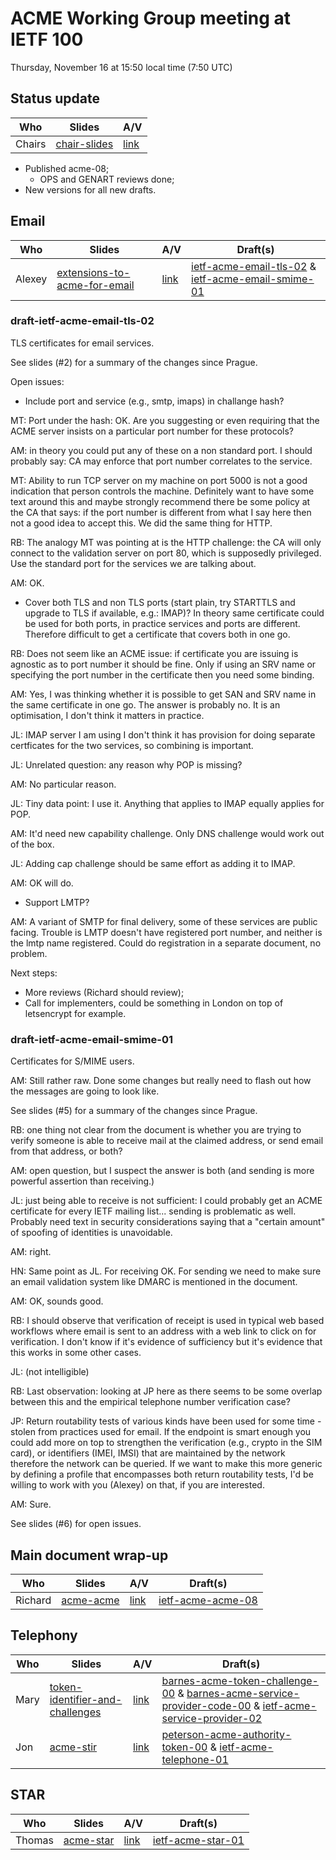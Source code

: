 # ACME Working Group meeting at IETF 100
Thursday, November 16 at 15:50 local time (7:50 UTC)

## Status update
| Who | Slides | A/V |
| ----|--------|-----|
| Chairs | [chair-slides](https://datatracker.ietf.org/meeting/100/materials/slides-100-acme-chair-slides/) |  [link](https://youtu.be/n_pUc9XfjWs?t=127) |

- Published acme-08;
  - OPS and GENART reviews done;
- New versions for all new drafts.

## Email
| Who | Slides | A/V | Draft(s) |
| ----|--------|-----|----------|
| Alexey | [extensions-to-acme-for-email](https://datatracker.ietf.org/meeting/100/materials/slides-100-acme-extensions-to-acme-for-email/) | [link](https://youtu.be/n_pUc9XfjWs?t=313) | [ietf-acme-email-tls-02](https://tools.ietf.org/html/draft-ietf-acme-email-tls-02) & [ietf-acme-email-smime-01](https://tools.ietf.org/html/draft-ietf-acme-email-smime-01) |

### draft-ietf-acme-email-tls-02
TLS certificates for email services.

See slides (#2) for a summary of the changes since Prague.

Open issues:
 - Include port and service (e.g., smtp, imaps) in challange hash?

MT: Port under the hash: OK.  Are you suggesting or even requiring that the ACME server insists on a particular port number for these protocols?

AM: in theory you could put any of these on a non standard port.  I should probably say: CA may enforce that port number correlates to the service.

MT: Ability to run TCP server on my machine on port 5000 is not a good indication that person controls the machine.  Definitely want to have some text around this and maybe strongly recommend there be some policy at the CA that says: if the port number is different from what I say here then not a good idea to accept this.  We did the same thing for HTTP.  

RB: The analogy MT was pointing at is the HTTP challenge: the CA will only connect to the validation server on port 80, which is supposedly privileged.  Use the standard port for the services we are talking about.

AM: OK.

 - Cover both TLS and non TLS ports (start plain, try STARTTLS and upgrade to TLS if available, e.g.: IMAP)?  In theory same certificate could be used for both ports, in practice services and ports are different.  Therefore difficult to get a certificate that covers both in one go.

RB: Does not seem like an ACME issue: if certificate you are issuing is agnostic as to port number it should be fine.  Only if using an SRV name or specifying the port number in the certificate then you need some binding.

AM: Yes, I was thinking whether it is possible to get SAN and SRV name in the same certificate in one go.  The answer is probably no.  It is an optimisation, I don't think it matters in practice.

JL: IMAP server I am using I don't think it has provision for doing separate certficates for the two services, so combining is important.

JL: Unrelated question: any reason why POP is missing?

AM: No particular reason.

JL: Tiny data point: I use it.  Anything that applies to IMAP equally applies for POP.

AM: It'd need new capability challenge.  Only DNS challenge would work out of the box.

JL: Adding cap challenge should be same effort as adding it to IMAP.

AM: OK will do.

 - Support LMTP?
 
AM: A variant of SMTP for final delivery, some of these services are public facing.  Trouble is LMTP doesn't have registered port number, and neither is the lmtp name registered.  Could do registration in a separate document, no problem.

Next steps:
 - More reviews (Richard should review);
 - Call for implementers, could be something in London on top of letsencrypt for example.

### draft-ietf-acme-email-smime-01
Certificates for S/MIME users.

AM: Still rather raw.  Done some changes but really need to flash out how the messages are going to look like.

See slides (#5) for a summary of the changes since Prague.

RB: one thing not clear from the document is whether you are trying to verify someone is able to receive mail at the claimed address, or send email from that address, or both?

AM: open question, but I suspect the answer is both (and sending is more powerful assertion than receiving.)

JL: just being able to receive is not sufficient: I could probably get an ACME certificate for every IETF mailing list... sending is problematic as well.  Probably need text in security considerations saying that a "certain amount" of spoofing of identities is unavoidable.

AM: right.

HN: Same point as JL.  For receiving OK.  For sending we need to make sure an email validation system like DMARC is mentioned in the document.

AM: OK, sounds good.

RB: I should observe that verification of receipt is used in typical web based workflows where email is sent to an address with a web link to click on for verification.  I don't know if it's evidence of sufficiency but it's evidence that this works in some other cases.

JL: (not intelligible)
  
RB: Last observation: looking at JP here as there seems to be some overlap between this and the empirical telephone number verification case?

JP: Return routability tests of various kinds have been used for some time - stolen from practices used for email.  If the endpoint is smart enough you could add more on top to strengthen the verification (e.g., crypto in the SIM card), or identifiers (IMEI, IMSI) that are maintained by the network therefore the network can be queried.  If we want to make this more generic by defining a profile that encompasses both return routability tests, I'd be willing to work with you (Alexey) on that, if you are interested.

AM: Sure.

See slides (#6) for open issues.

## Main document wrap-up
| Who | Slides | A/V | Draft(s) |
| ----|--------|-----|----------|
| Richard | [acme-acme](https://datatracker.ietf.org/meeting/100/materials/slides-100-acme-acme-acme/) | [link](https://youtu.be/n_pUc9XfjWs?t=1159) | [ietf-acme-acme-08](https://tools.ietf.org/html/draft-ietf-acme-acme-08) |

## Telephony
| Who | Slides | A/V | Draft(s) |
| ----|--------|-----|----------|
| Mary | [token-identifier-and-challenges](https://datatracker.ietf.org/meeting/100/materials/slides-100-acme-acme-token-identifier-and-challenges/) | [link](https://youtu.be/n_pUc9XfjWs?t=3669) | [barnes-acme-token-challenge-00](https://tools.ietf.org/html/draft-barnes-acme-token-challenge-00) & [barnes-acme-service-provider-code-00](https://tools.ietf.org/html/draft-barnes-acme-service-provider-code-00) & [ietf-acme-service-provider-02](https://tools.ietf.org/html/draft-ietf-acme-service-provider-02) |
| Jon | [acme-stir](https://datatracker.ietf.org/meeting/100/materials/slides-100-acme-acme-stir/) | [link](https://youtu.be/n_pUc9XfjWs?t=3050) | [peterson-acme-authority-token-00](https://tools.ietf.org/html/draft-peterson-acme-authority-token-00) & [ietf-acme-telephone-01](https://tools.ietf.org/html/draft-ietf-acme-telephone-01) |

## STAR
| Who | Slides | A/V | Draft(s) |
| ----|--------|-----|----------|
| Thomas | [acme-star](https://datatracker.ietf.org/meeting/100/materials/slides-100-acme-acme-star/) | [link](https://youtu.be/n_pUc9XfjWs?t=4767) | [ietf-acme-star-01](https://tools.ietf.org/html/draft-ietf-acme-star-01) |

